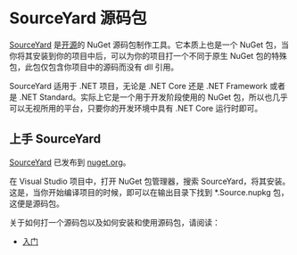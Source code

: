 # SourceYard 源码包

[SourceYard](about.md) 是[开源](https://github.com/dotnet-campus/SourceYard/blob/master/LICENSE)的 NuGet 源码包制作工具。它本质上也是一个 NuGet 包，当你将其安装到你的项目中后，可以为你的项目打一个不同于原生 NuGet 包的特殊包，此包仅包含你项目中的源码而没有 dll 引用。

SourceYard 适用于 .NET 项目，无论是 .NET Core 还是 .NET Framework 或者是 .NET Standard。实际上它是一个用于开发阶段使用的 NuGet 包，所以也几乎可以无视所用的平台，只要你的开发环境中具有 .NET Core 运行时即可。

## 上手 SourceYard

[SourceYard](https://www.nuget.org/packages/SourceYard/) 已发布到 [nuget.org](https://nuget.org/)。

在 Visual Studio 项目中，打开 NuGet 包管理器，搜索 SourceYard，将其安装。这是，当你开始编译项目的时候，即可以在输出目录下找到 *.Source.nupkg 包，这便是源码包。

关于如何打一个源码包以及如何安装和使用源码包，请阅读：

- [入门](get-started.md)
